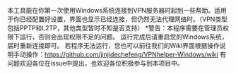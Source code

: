 本工具能在你第一次使用Windows系统连接到VPN服务器时起到一些帮助。适用于你已经配置好设置，界面也显示已经连接，但仍然无法代理网络时。（VPN类型包括PPTP和L2TP，其他类型暂时不知是否支持）
*警告：本程序需要在管理员权限下运行，否则会出现权限不足的问题。
运行完成后请重启您的Windows系统，届时重新连接即可。
若程序无法运行，您也可以前往我们的Wiki界面根据操作说明手动操作：https://github.com/jinjidechefeng/VPNhelper-Windows/wiki
有问题欢迎各位在issue中提出，也欢迎各位积极参与到本项目中。
